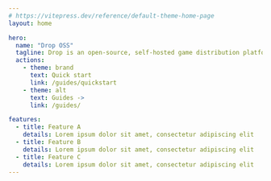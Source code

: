 ```yaml
---
# https://vitepress.dev/reference/default-theme-home-page
layout: home

hero:
  name: "Drop OSS"
  tagline: Drop is an open-source, self-hosted game distribution platform. Like Steam!
  actions:
    - theme: brand
      text: Quick start
      link: /guides/quickstart
    - theme: alt
      text: Guides ->
      link: /guides/

features:
  - title: Feature A
    details: Lorem ipsum dolor sit amet, consectetur adipiscing elit
  - title: Feature B
    details: Lorem ipsum dolor sit amet, consectetur adipiscing elit
  - title: Feature C
    details: Lorem ipsum dolor sit amet, consectetur adipiscing elit
---
```


